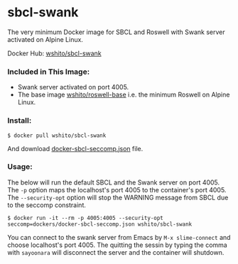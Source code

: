 # sbcl-swank
The very minimum Docker image for SBCL and Roswell with Swank server activated on Alpine Linux.

Docker Hub: [wshito/sbcl-swank](https://hub.docker.com/r/wshito/sbcl-swank/)

### Included in This Image:

- Swank server activated on port 4005.
- The base image [wshito/roswell-base](https://hub.docker.com/r/wshito/roswell-base/) i.e. the minimum Roswell on Alpine Linux.

### Install:

`$ docker pull wshito/sbcl-swank`

And download [docker-sbcl-seccomp.json](https://raw.githubusercontent.com/daewok/slime-docker/master/resources/docker-sbcl-seccomp.json) file.

### Usage:

The below will run the default SBCL and the Swank server on port 4005.  The `-p` option maps the localhost's port 4005 to the container's port 4005.  The `--security-opt` option will stop the WARNING message from SBCL due to the seccomp constraint.

`$ docker run -it --rm -p 4005:4005 --security-opt seccomp=dockers/docker-sbcl-seccomp.json wshito/sbcl-swank`

You can connect to the swank server from Emacs by `M-x slime-connect` and choose localhost's port 4005.  The quitting the sessin by typing the comma with `sayoonara` will disconnect the server and the container will shutdown.

